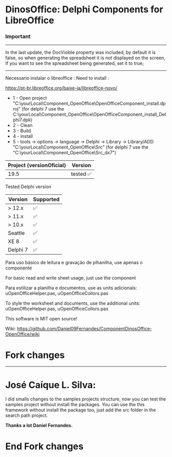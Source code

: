 # DinosOffice: Delphi Components for LibreOffice

### Important
----

In the last update, the DocVisible property was included, by default it is false, so when generating the spreadsheet it is not displayed on the screen,
If you want to see the spreadsheet being generated, set it to true;

----
Necessario instalar o libreoffice : 
Need to install :

https://pt-br.libreoffice.org/baixe-ja/libreoffice-novo/

 - 1 - Open project "C:\yourLocal\Component_OpenOffice\OpenOfficeComponent_install.dproj" (for delphi 7 use the C:\yourLocal\Component_OpenOffice\OpenOfficeComponent_install_Delphi7.dpk)
 - 2 - Clean
 - 3 - Build
 - 4 - install
 - 5 - tools -> options -> language -> Delphi -> Library -> Library/ADD "C:\yourLocal\Component_OpenOffice\Src" (for delphi 7 use the "C:\yourLocal\Component_OpenOffice\Src_dx7")

 
 
| Project {versionOficial}   	| Version 	   |
|----------------------------	|------------ |
| 19.5                     	  | tested ✅  |

Tested Delphi version

| Version  	| Supported 	|
|----------	|-----------	|
| > 12.x   	|         ✅ 	|
| > 11.x   	|         ✅ 	|
| > 10.x   	|         ✅ 	|
| Seattle  	|         ✅ 	|
| XE 8     	|         ✅ 	|
| Delphi 7 	|         ✅ 	|

Para uso básico de leitura e gravação de plhanilha, use apenas o componente

For basic read and write sheet usage, just use the component


Para estilizar a planilha e documentos, use as units adicionais: uOpenOfficeHelper.pas, uOpenOfficeCollors.pas 

To style the worksheet and documents, use the additional units: uOpenOfficeHelper.pas, uOpenOfficeCollors.pas 


This software is MIT open source!

Wiki: https://github.com/Daniel09Fernandes/ComponentDinosOffice-OpenOffice/wiki


# Fork changes

----
# José Caíque L. Silva:
I did smalls changes to the samples projects structure, now you can test the samples project without install the packages.
You can use the this framework without install the package too, just add the src folder in the search path project.

**Thanks a lot Daniel Fernandes.**
# End Fork changes
